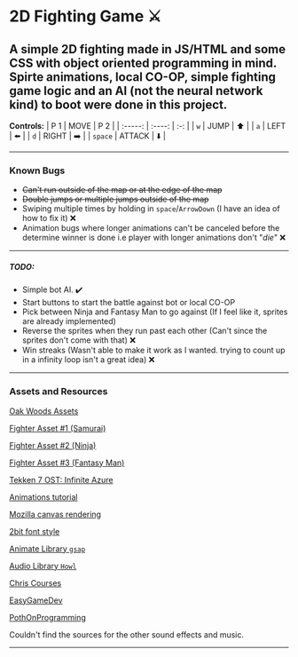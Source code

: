 # 2D Fighting Game ⚔

A simple 2D fighting made in JS/HTML and some CSS with object oriented programming in mind. Spirte animations, local CO-OP, simple fighting game logic and an AI (not the neural network kind) to boot were done in this project. 
---
**Controls:**
|   P 1   |  MOVE  | P 2 |
| :-----: | :----: | :-: |
|   `w`   |  JUMP  | ⬆️  |
|   `a`   |  LEFT  | ⬅️  |
|   `d`   | RIGHT  | ➡️  |
| `space` | ATTACK | ⬇️  |

---
### Known Bugs

- ~~Can't run outside of the map or at the edge of the map~~
- ~~Double jumps or multiple jumps outside of the map~~
- Swiping multiple times by holding in `space`/`ArrowDown` (I have an idea of how to fix it) ❌
- Animation bugs where longer animations can't be canceled before the determine winner is done i.e player with longer animations don't "*die*" ❌
---
##### TODO:
- Simple bot AI. ✔️
- Start buttons to start the battle against bot or local CO-OP
- Pick between Ninja and Fantasy Man to go against (If I feel like it, sprites are already implemented)
- Reverse the sprites when they run past each other (Can't since the sprites don't come with that) ❌
- Win streaks (Wasn't able to make it work as I wanted. trying to count up in a infinity loop isn't a great idea) ❌
---
### Assets and Resources
[Oak Woods Assets](https://brullov.itch.io/oak-woods)

[Fighter Asset #1 (Samurai)](https://luizmelo.itch.io/martial-hero)

[Fighter Asset #2 (Ninja)](https://luizmelo.itch.io/martial-hero-2)

[Fighter Asset #3 (Fantasy Man)](https://luizmelo.itch.io/fantasy-warrior)

[Tekken 7 OST: Infinite Azure](https://www.youtube.com/watch?v=iV36oKczdzE)

[Animations tutorial](https://youtu.be/MHGgVlrlkYc)

[Mozilla canvas rendering](https://developer.mozilla.org/en-US/docs/Web/API/CanvasRenderingContext2D/drawImage)

[2bit font style](https://fonts.google.com/share?selection.family=Press%20Start%202P)

[Animate Library `gsap`](https://cdnjs.com/libraries/gsap)

[Audio Library `Howl`](https://howlerjs.com/)

[Chris Courses](https://www.youtube.com/c/ChrisCourses)

[EasyGameDev](https://www.youtube.com/watch?v=6Rmj-4r2lrg&list=PLGvgepw5e1ayt7KaozE7DfQaEQwJD8oBI)

[PothOnProgramming](https://www.youtube.com/watch?v=zbqwFb8DJgQ)

Couldn't find the sources for the other sound effects and music.

---
